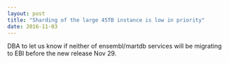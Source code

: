 ```yaml
---
layout: post
title: "Sharding of the large 45TB instance is low in priority"
date: 2016-11-03
---
```


DBA to let us know if neither of ensembl/martdb services will be migrating to EBI before the new release Nov 29.

